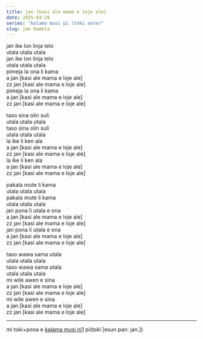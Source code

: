 ```yaml
---
title: jan [kasi ale mama e loje ale]
date: 2025-03-29
series: "kalama musi pi (toki ante)"
slug: jan Kamela
---
```


jan ike lon linja telo  
utala utala utala  
jan ike lon linja telo  
utala utala utala  
pimeja la ona li kama  
a jan [kasi ale mama e loje ale]  
zz jan [kasi ale mama e loje ale]  
pimeja la ona li kama  
a jan [kasi ale mama e loje ale]  
zz jan [kasi ale mama e loje ale]  

taso sina olin suli  
utala utala utala  
taso sina olin suli  
utala utala utala  
la ike li ken ala  
a jan [kasi ale mama e loje ale]  
zz jan [kasi ale mama e loje ale]  
la ike li ken ala  
a jan [kasi ale mama e loje ale]  
zz jan [kasi ale mama e loje ale]  

pakala mute li kama  
utala utala utala  
pakala mute li kama  
utala utala utala  
jan pona li utala e ona  
a jan [kasi ale mama e loje ale]  
zz jan [kasi ale mama e loje ale]  
jan pona li utala e ona  
a jan [kasi ale mama e loje ale]  
zz jan [kasi ale mama e loje ale]  

taso wawa sama utala  
utala utala utala  
taso wawa sama utala  
utala utala utala  
mi wile awen e sina  
a jan [kasi ale mama e loje ale]  
zz jan [kasi ale mama e loje ale]  
mi wile awen e sina  
a jan [kasi ale mama e loje ale]  
zz jan [kasi ale mama e loje ale]  


---

mi toki+pona e [kalama musi ni1](https://www.youtube.com/watch?v=6OXp0vtD8TA&t=70) pi(toki [esun pan: jan.])
